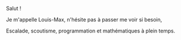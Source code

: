 Salut !

Je m'appelle Louis-Max, n'hésite pas à passer me voir si besoin,

Escalade, scoutisme, programmation et mathématiques à plein temps.
